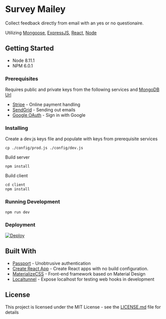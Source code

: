 # Survey Mailey

Collect feedback directly from email with an yes or no questionaire.

Utilizing [Mongoose](http://mongoosejs.com/), [ExpressJS](https://expressjs.com/), [React](https://reactjs.org/), [Node](nodejs.org)

## Getting Started

* Node 8.11.1
* NPM 6.0.1

### Prerequisites

Requires public and private keys from the following services and [MongoDB Url](https://mlab.com/home)

* [Stripe](https://stripe.com/) - Online payment handling
* [SendGrid](https://sendgrid.com/) - Sending out emails
* [Google OAuth](http://console.developers.google.com/) - Sign in with Google

### Installing

Create a dev.js keys file and populate with keys from prerequisite services

```
cp ./config/prod.js ./config/dev.js
```

Build server

```
npm install
```

Build client

```
cd client
npm install
```

### Running Development

```
npm run dev
```

### Deployment

[![Deploy](https://www.herokucdn.com/deploy/button.svg)](https://heroku.com/deploy)

## Built With

* [Passport](https://github.com/jaredhanson/passport) - Unobtrusive authentication
* [Create React App](https://github.com/facebook/create-react-app) - Create React apps with no build configuration.
* [MaterializeCSS](http://materializecss.com/) - Front-end framework based on Material Design
* [Localtunnel](https://github.com/localtunnel/localtunnel) - Expose localhost for testing web hooks in development

## License

This project is licensed under the MIT License - see the [LICENSE.md](LICENSE.md) file for details
